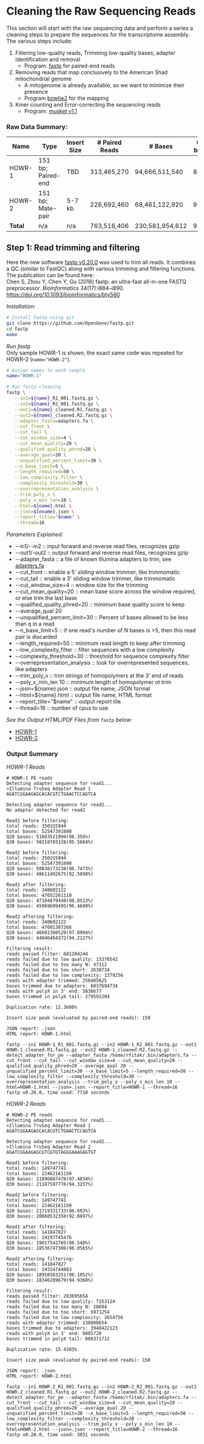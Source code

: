 # Cleaning the Raw Sequencing Reads
This section will start with the raw sequencing data and perform a series a cleaning steps to prepare the sequences for the transcriptome assembly.  The various steps include:
1.  Filtering low-quality reads, Trimming low-quality bases, adapter identification and removal
    - Program: [fastp](https://github.com/OpenGene/fastp) for paired-end reads   
2.  Removing reads that map conclusively to the American Shad mitochondrial genome
    - A mitogenome is already available, so we want to minimize their presence
    - Program [bowtie2](http://bowtie-bio.sourceforge.net/bowtie2/index.shtml) for the mapping
6.  Kmer counting and Error-correcting the sequencing reads
    - Program: [musket v1.1](http://musket.sourceforge.net/homepage.htm)

### Raw Data Summary:

| Name | Type | Insert Size | # Paired Reads | # Bases | Q20 bases | Q30 Bases |
| --- | --- | --- | --- | --- | --- | --- |
| HOWR-1 | 151 bp; Paired-end | TBD | 313,465,270 | 94,666,511,540 | 88.2% | 81.4% |
| HOWR-2 | 151 bp; Mate-pair | 5-7 kb | 226,692,460 | 68,461,122,920 | 93.1% | 85.3% |
| __Total__ | n/a | n/a | 763,516,406 | 230,581,954,612 | 93.0% | 85.5% |


## Step 1: Read trimming and filtering
Here the new software [fastp v0.20.0](https://github.com/OpenGene/fastp) was used to trim all reads. It combines a QC (similar to FastQC) along with various trimming and filtering functions. The publication can be found here:  
Chen S, Zhou Y, Chen Y, Gu (2018) fastp: an ultra-fast all-in-one FASTQ preprocessor. _Bioinformatics_ 34(17):i884–i890. https://doi.org/10.1093/bioinformatics/bty560

_Installation:_
```bash
# Install fastp using git
git clone https://github.com/OpenGene/fastp.git
cd fastp
make
```

_Run fastp_  
Only sample HOWR-1 is shown, the exact same code was repeated for HOWR-2 (`name="HOWR-2"`).
```bash
# Assign names to each sample
name="HOWR-1"

# Run fastp cleaning
fastp \
   --in1=${name}_R1_001.fastq.gz \
   --in2=${name}_R2_001.fastq.gz \
   --out1=${name}_cleaned.R1.fastq.gz \
   --out2=${name}_cleaned.R2.fastq.gz \
   --adapter_fasta=adapters.fa \
   --cut_front \
   --cut_tail \
   --cut_window_size=4 \
   --cut_mean_quality=20 \
   --qualified_quality_phred=20 \
   --average_qual=20 \
   --unqualified_percent_limit=30 \
   --n_base_limit=5 \
   --length_required=50 \
   --low_complexity_filter \
   --complexity_threshold=30 \
   --overrepresentation_analysis \
   --trim_poly_x \
   --poly_x_min_len=10 \
   --html=${name}.html \
   --json=${nname}.json \
   --report_title="$name" \
   --thread=16
```
_Parameters Explained:_
- --in1/--in2 :: input forward and reverse read files, recognizes gzip
- --out1/-out2 :: output forward and reverse read files, recognizes gzip
- --adapter_fasta :: a file of known Illumina adapters to trim, see [adapters.fa](./Data/adapters.fa)
- --cut_front :: enable a 5' sliding window trimmer, like trimmomatic
- --cut_tail :: enable a 3' sliding window trimmer, like trimmomatic
- --cut_window_size=4 :: window size for the trimming
- --cut_mean_quality=20 :: mean base score across the window required, or else trim the last base
- --qualified_quality_phred=20 :: minimum base quality score to keep
- --average_qual 20
- --unqualified_percent_limit=30 :: Percent of bases allowed to be less than q in a read
- --n_base_limit=5 :: if one read's number of N bases is >5, then this read pair is discarded
- --length_required=50 :: minimum read length to keep after trimming
- --low_complexity_filter :: filter sequences with a low complexity
- --complexity_threshold=30 :: threshold for sequence complexity filter
- --overrepresentation_analysis :: look for overrepresented sequences, like adapters
- --trim_poly_x :: trim strings of homopolymers at the 3' end of reads
- --poly_x_min_len 10 :: minimum length of homopolymer ot trim
- --json=${name}.json :: output file name, JSON format
- --html=${name}.html :: output file name, HTML format
- --report_title="$name" :: output report tile
- --thread=16 :: number of cpus to use

_See the Output HTML/PDF Files from ```fastp``` below:_
- [HOWR-1](./Data/HOWR-1.pdf)
- [HOWR-2](./Data/HOWR-2.pdf)

### Output Summary
_HOWR-1 Reads_
```
# HOWR-1 PE reads
Detecting adapter sequence for read1...
>Illumina TruSeq Adapter Read 1
AGATCGGAAGAGCACACGTCTGAACTCCAGTCA

Detecting adapter sequence for read2...
No adapter detected for read2

Read1 before filtering:
total reads: 350315944
total bases: 52547391600
Q20 bases: 51683521994(98.356%)
Q30 bases: 50218703328(95.5684%)

Read2 before filtering:
total reads: 350315944
total bases: 52547391600
Q20 bases: 50838173238(96.7473%)
Q30 bases: 48611492675(92.5098%)

Read1 after filtering:
total reads: 340602122
total bases: 47652261110
Q20 bases: 47104879440(98.8513%)
Q30 bases: 45969609495(96.4689%)

Read2 aftering filtering:
total reads: 340602122
total bases: 47601307266
Q20 bases: 46601380520(97.8994%)
Q30 bases: 44846464372(94.2127%)

Filtering result:
reads passed filter: 681204244
reads failed due to low quality: 15370542
reads failed due to too many N: 47112
reads failed due to too short: 2630734
reads failed due to low complexity: 1379256
reads with adapter trimmed: 258405625
bases trimmed due to adapters: 6837694734
reads with polyX in 3' end: 5836677
bases trimmed in polyX tail: 279591204

Duplication rate: 12.3608%

Insert size peak (evaluated by paired-end reads): 150

JSON report: .json
HTML report: HOWR-1.html

fastp --in1 HOWR-1_R1_001.fastq.gz --in2 HOWR-1_R2_001.fastq.gz --out1 HOWR-1_cleaned.R1.fastq.gz --out2 HOWR-1_cleaned.R2.fastq.gz --detect_adapter_for_pe --adapter_fasta /home/rfitak/.bin/adapters.fa --cut_front --cut_tail --cut_window_size=4 --cut_mean_quality=20 --qualified_quality_phred=20 --average_qual 20 --unqualified_percent_limit=30 --n_base_limit=5 --length_required=50 --low_complexity_filter --complexity_threshold=30 --overrepresentation_analysis --trim_poly_x --poly_x_min_len 10 --html=HOWR-1.html --json=.json --report_title=HOWR-1 --thread=16 
fastp v0.20.0, time used: 7718 seconds
```

_HOWR-2 Reads_
```
# HOWR-2 PE reads
Detecting adapter sequence for read1...
>Illumina TruSeq Adapter Read 1
AGATCGGAAGAGCACACGTCTGAACTCCAGTCA

Detecting adapter sequence for read2...
>Illumina TruSeq Adapter Read 2
AGATCGGAAGAGCGTCGTGTAGGGAAAGAGTGT

Read1 before filtering:
total reads: 149747741
total bases: 22462161150
Q20 bases: 21896887478(97.4834%)
Q30 bases: 21187597776(94.3257%)

Read2 before filtering:
total reads: 149747741
total bases: 22462161150
Q20 bases: 21719331733(96.693%)
Q30 bases: 20860532350(92.8697%)

Read1 after filtering:
total reads: 141847827
total bases: 19297745476
Q20 bases: 19017542785(98.548%)
Q30 bases: 18536747306(96.0565%)

Read2 aftering filtering:
total reads: 141847827
total bases: 19324744083
Q20 bases: 18958583251(98.1052%)
Q30 bases: 18346289679(94.9368%)

Filtering result:
reads passed filter: 283695654
reads failed due to low quality: 7153124
reads failed due to too many N: 20694
reads failed due to too short: 5971254
reads failed due to low complexity: 2654756
reads with adapter trimmed: 138880654
bases trimmed due to adapters: 3948422123
reads with polyX in 3' end: 9485728
bases trimmed in polyX tail: 806371712

Duplication rate: 15.4203%

Insert size peak (evaluated by paired-end reads): 150

JSON report: .json
HTML report: HOWR-2.html

fastp --in1 HOWR-2_R1_001.fastq.gz --in2 HOWR-2_R2_001.fastq.gz --out1 HOWR-2_cleaned.R1.fastq.gz --out2 HOWR-2_cleaned.R2.fastq.gz --detect_adapter_for_pe --adapter_fasta /home/rfitak/.bin/adapters.fa --cut_front --cut_tail --cut_window_size=4 --cut_mean_quality=20 --qualified_quality_phred=20 --average_qual 20 --unqualified_percent_limit=30 --n_base_limit=5 --length_required=50 --low_complexity_filter --complexity_threshold=30 --overrepresentation_analysis --trim_poly_x --poly_x_min_len 10 --html=HOWR-2.html --json=.json --report_title=HOWR-2 --thread=16 
fastp v0.20.0, time used: 3031 seconds
```
